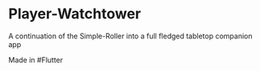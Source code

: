 # Player-Watchtower

A continuation of the Simple-Roller into a full fledged tabletop companion app

Made in #Flutter
